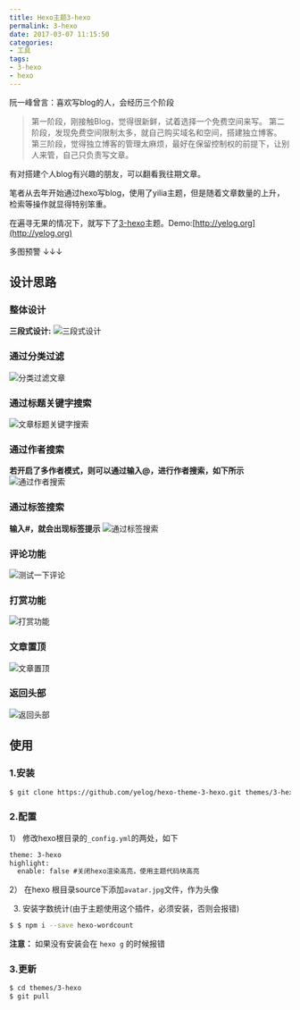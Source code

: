 ```yaml
---
title: Hexo主题3-hexo
permalink: 3-hexo
date: 2017-03-07 11:15:50
categories:
- 工具
tags:
- 3-hexo
- hexo
---
```

阮一峰曾言：喜欢写blog的人，会经历三个阶段
>第一阶段，刚接触Blog，觉得很新鲜，试着选择一个免费空间来写。
第二阶段，发现免费空间限制太多，就自己购买域名和空间，搭建独立博客。
第三阶段，觉得独立博客的管理太麻烦，最好在保留控制权的前提下，让别人来管，自己只负责写文章。

有对搭建个人blog有兴趣的朋友，可以翻看我往期文章。

笔者从去年开始通过hexo写blog，使用了yilia主题，但是随着文章数量的上升，检索等操作就显得特别笨重。

在遍寻无果的情况下，就写下了[3-hexo](https://github.com/yelog/hexo-theme-3-hexo)主题。Demo:[http://yelog.org](http://yelog.org)

多图预警 ↓↓↓
## 设计思路
### 整体设计
**三段式设计:**
![三段式设计](http://img.xiangzhangshugongyi.com/Fl2tl1Is5zx-D0DAt03bg0WkWXhO.png)
### 通过分类过滤
![分类过滤文章](http://img.xiangzhangshugongyi.com/FmooXnOPeRPGBts5V5W7CV0AHuIo.gif)
### 通过标题关键字搜索
![文章标题关键字搜索](http://img.xiangzhangshugongyi.com/FkF9lgTJoLdmNlYbTVokSNB3zdS4.gif)
### 通过作者搜索
**若开启了多作者模式，则可以通过输入@，进行作者搜索，如下所示**
![通过作者搜索](http://img.xiangzhangshugongyi.com/FhbFRRPIDuz1pEKH-dr-RWDHVvXn.gif)
### 通过标签搜索
**输入#，就会出现标签提示**
![通过标签搜索](http://img.xiangzhangshugongyi.com/FoJsDnsoLWKo7ECSzcLmzUX_uWgw.gif)
### 评论功能
![测试一下评论](http://img.xiangzhangshugongyi.com/FtDD77YX_xenS-AZQW56qrwrQc4D.gif)
### 打赏功能
![打赏功能](http://img.xiangzhangshugongyi.com/FhlNgOF7ipEIVrrztFdRam3WRikw.gif)
### 文章置顶
![文章置顶](http://img.xiangzhangshugongyi.com/FhQLLqrRCr4yFGl9nDb_9oc4yME-.png)
### 返回头部
![返回头部](http://img.xiangzhangshugongyi.com/FjpVByJViwYEWHHMTeayiQ-FD_qG.gif)

## 使用
### 1.安装
```bash 	
$ git clone https://github.com/yelog/hexo-theme-3-hexo.git themes/3-hexo
```
### 2.配置
1） 修改hexo根目录的`_config.yml`的两处，如下
```xml
theme: 3-hexo
highlight:
  enable: false #关闭hexo渲染高亮，使用主题代码块高亮
```

2） 在hexo 根目录source下添加`avatar.jpg`文件，作为头像

3) 安装字数统计(由于主题使用这个插件，必须安装，否则会报错)
```bash
$ $ npm i --save hexo-wordcount
```
**注意：** 如果没有安装会在 `hexo g` 的时候报错
### 3.更新
```bash
$ cd themes/3-hexo
$ git pull
```
